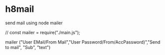# h8mail
send mail using node mailer

// const mailer = require("./main.js"); 

mailer ("User EMail/From Mail","User Password/From/AccPassword)","Send to mail", "Sub", "text")
